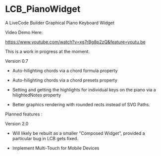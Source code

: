 # LCB_PianoWidget
A LiveCode Builder Graphical Piano Keyboard Widget 

Video Demo Here:

https://www.youtube.com/watch?v=xg7rBg8p2zQ&feature=youtu.be

This is a work in progress at the moment.

Version 0.7

- Auto-hilighting chords via a chord formula property

- Auto-hilighting chords via a chord presets property

- Setting and getting the highlights for individual keys on the piano via a hilightedNotes property

- Better graphics rendering with rounded rects instead of SVG Paths.

Planned features :

Version 2.0

- Will likely be rebuilt as a smaller "Composed Widget", provided a particular bug in LCB gets fixed.

- Implement Multi-Touch for Mobile Devices



